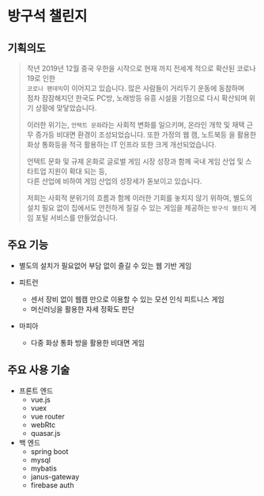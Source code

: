 # 방구석 챌린지

## 기획의도

> 작년 2019년 12월 중국 우한을 시작으로 현재 까지 전세계 적으로 확산된 코로나 19로 인한  
> `코로나 팬데믹`이 이어지고 있습니다. 많은 사람들이 거리두기 운동에 동참하며  
> 점차 잠잠해지던 한국도 PC방, 노래방등 유흥 시설을 기점으로 다시 확산되며 위기 상황에 맞닿았습니다.
>
> 이러한 위기는, `언택트 문화`라는 사회적 변화를 일으키며, 온라인 개학 및 재택 근무 증가등 비대면 환경이 조성되었습니다.
> 또한 가정의 웹 캠, 노트북등 을 활용한 화상 통화등을 적극 활용하는 IT 인프라 또한 크게 개선되었습니다.
>
> 언택트 문화 및 규제 온화로 글로벌 게임 시장 성장과 함께 국내 게임 산업 및 스타트업 지원이 확대 되는 등,  
> 다른 산업에 비하여 게임 산업의 성장세가 돋보이고 있습니다.
>
> 저희는 사회적 분위기의 흐름과 함께 이러한 기회를 놓치지 않기 위하여, 별도의 설치 필요 없이 집에서도 안전하게 질길 수 있는 게임을 제공하는 `방구석 챌린지` 게임 포털 서비스를 만들었습니다.

## 주요 기능

- 별도의 설치가 필요없어 부담 없이 즐길 수 있는 웹 기반 게임

- 피트런
  - 센서 장비 없이 웹캠 만으로 이용할 수 있는 모션 인식 피트니스 게임
  - 머신러닝을 활용한 자세 정확도 판단

- 마피아
  - 다중 화상 통화 방을 활용한 비대면 게임

## 주요 사용 기술

- 프론트 엔드
  - vue.js
  - vuex
  - vue router
  - webRtc
  - quasar.js
- 백 엔드
  - spring boot
  - mysql
  - mybatis
  - janus-gateway
  - firebase auth
